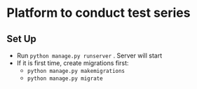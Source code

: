 # Platform to conduct test series

## Set Up
- Run `python manage.py runserver` . Server will start
- If it is first time, create migrations first:
  - `python manage.py makemigrations`
  - `python manage.py migrate`
